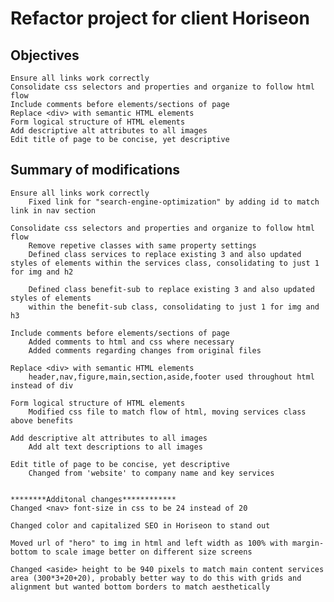 Refactor project for client Horiseon
========================================

Objectives
-------------
    Ensure all links work correctly
    Consolidate css selectors and properties and organize to follow html flow
    Include comments before elements/sections of page    
    Replace <div> with semantic HTML elements
    Form logical structure of HTML elements
    Add descriptive alt attributes to all images
    Edit title of page to be concise, yet descriptive

Summary of modifications
---------------------------
    Ensure all links work correctly
        Fixed link for "search-engine-optimization" by adding id to match link in nav section

    Consolidate css selectors and properties and organize to follow html flow
        Remove repetive classes with same property settings
        Defined class services to replace existing 3 and also updated styles of elements within the services class, consolidating to just 1 for img and h2

        Defined class benefit-sub to replace existing 3 and also updated styles of elements 
        within the benefit-sub class, consolidating to just 1 for img and h3

    Include comments before elements/sections of page
        Added comments to html and css where necessary 
        Added comments regarding changes from original files
    
    Replace <div> with semantic HTML elements
        header,nav,figure,main,section,aside,footer used throughout html instead of div
    
    Form logical structure of HTML elements
        Modified css file to match flow of html, moving services class above benefits
   
    Add descriptive alt attributes to all images
        Add alt text descriptions to all images

    Edit title of page to be concise, yet descriptive
        Changed from 'website' to company name and key services


    ********Additonal changes************
    Changed <nav> font-size in css to be 24 instead of 20

    Changed color and capitalized SEO in Horiseon to stand out
    
    Moved url of "hero" to img in html and left width as 100% with margin-bottom to scale image better on different size screens    
    
    Changed <aside> height to be 940 pixels to match main content services area (300*3+20+20), probably better way to do this with grids and alignment but wanted bottom borders to match aesthetically